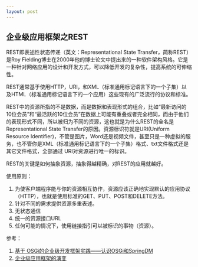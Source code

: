 ```yaml
---
layout: post
---
```


##  企业级应用框架之REST

REST即表述性状态传递（英文：Representational State Transfer，简称REST）是Roy Fielding博士在2000年他的博士论文中提出来的一种软件架构风格。它是一种针对网络应用的设计和开发方式，可以降低开发的复杂性，提高系统的可伸缩性。

REST通常基于使用HTTP，URI，和XML（标准通用标记语言下的一个子集）以及HTML（标准通用标记语言下的一个应用）这些现有的广泛流行的协议和标准。

REST中的资源所指的不是数据，而是数据和表现形式的组合，比如“最新访问的10位会员”和“最活跃的10位会员”在数据上可能有重叠或者完全相同，而由于他们的表现形式不同，所以被归为不同的资源，这也就是为什么REST的全名是Representational State Transfer的原因。资源标识符就是URI(Uniform Resource Identifier)，不管是图片，Word还是视频文件，甚至只是一种虚拟的服务，也不管你是XML（标准通用标记语言下的一个子集）格式、txt文件格式还是其它文件格式，全部通过 URI对资源进行唯一的标识。

REST的关键是如何抽象资源，抽象得越精确，对REST的应用就越好。

使用原则：
1. 为使客户端程序能与你的资源相互协作，资源应该正确地实现默认的应用协议（HTTP），也就是使用标准的GET、PUT、POST和DELETE方法。
2. 针对不同的需求提供资源多重表述。
3. 无状态通信
4. 统一的资源接口URL
5. 任何可能的情况下，使用链接指引可以被标识的事物（资源）。

参考：

1. [基于 OSGi的企业级开发框架实践——认识OSGi和SpringDM](https://blog.csdn.net/jacktan/article/details/8581208)
2. [企业级应用框架的演变](https://blog.csdn.net/sai739295732/article/details/54845191)

